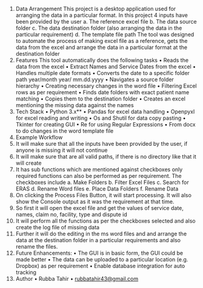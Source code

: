 1.	Data Arrangement
This project is a desktop application used for arranging the data in a particular format. In this project 4 inputs have been provided by the user
a.	The reference excel file
b.	The data source folder
c.	The data destination folder (also arranging the data in the particular requirement)
d.	The template file path
The tool was designed to automate the process of making excel file as a reference, gets the data from the excel and arrange the data in a particular format at the destination folder
2.	Features
This tool automatically does the following tasks
•	Reads the data from the excel
•	Extract Names and Service Dates from the excel
•	Handles multiple date formats
•	Converts the date to a specific folder path year/month year/ mm.dd.yyyy
•	Navigates a source folder hierarchy 
•	Creating necessary changes in the word file
•	Filtering Excel rows as per requirement
•	Finds date folders with exact patient name matching
•	Copies them to the destination folder
•	Creates an excel mentioning the missing data against the names 
3.	Tech Stack
•	Python 3.x**
•	Pandas for excel data handling
•	Openpyxl for excel reading and writing
•	Os and Shutil for data copy pasting
•	Tkinter for creating GUI
•	Re for using Regular Expressions
•	From docx to do changes in the word template file
4.	Example Workflow
1.	It will make sure that all the inputs have been provided by the user, if anyone is missing it will not continue
2.	It will make sure that are all valid paths, if there is no directory like that it will create
3.	It has sub functions which are mentioned against checkboxes only required functions can also be performed as per requirement. The checkboxes include
a.	Make Folders
b.	Filter Excel Files
c.	Search for ERAS
d.	Rename Word files
e.	Place Data Folders
f.	Rename Data
4.	On clicking the Process Files Button, it will start processing. It will also show the Console output as it was the requirement at that time.
5.	So first it will open the excel file and get the values of service date, names, claim no, facility, type and dispute id
6.	It will perform all the functions as per the checkboxes selected and also create the log file of missing data
7.	Further it will do the editing in the ms word files and and arrange the data at the destination folder in a particular requirements and also rename the files.
5.	Future Enhancements:
•	The GUI is in basic form, the GUI could be made better
•	The data can be uploaded to a particular location (e.g. Dropbox) as per requirement
•	Enable database integration for auto tracking
6.	Author
•	Rubba Tahir
•	rubbatahir43@gmail.com